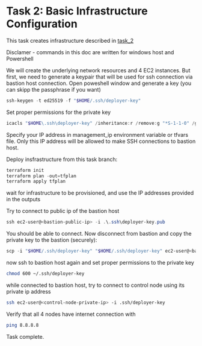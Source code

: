 # Task 2: Basic Infrastructure Configuration

This task creates infrastructure described in [task_2](https://github.com/rolling-scopes-school/tasks/blob/master/devops/modules/1_basic-configuration/task_2.md)

Disclamer - commands in this doc are written for windows host and Powershell

We will create the underlying network resources and 4 EC2 instances. But first, we need to generate a keypair that will be used for ssh connection via bastion host connection. Open poweshell window and generate a key (you can skipp the passphrase if you want)

```powershell
ssh-keygen -t ed25519 -f "$HOME/.ssh/deployer-key"
```
Set proper permissions for the private key

```powershell
icacls "$HOME\.ssh\deployer-key" /inheritance:r /remove:g "*S-1-1-0" /grant "$env:USERNAME:F"
```

Specify your IP address in management_ip environment variable or tfvars file. Only this IP address will be allowed to make SSH connections to bastion host.

Deploy insfrastructure from this task branch:

```powershell
terraform init
terraform plan -out=tfplan
terraform apply tfplan
```

wait for infrastructure to be provisioned, and use the IP addresses provided in the outputs

Try to connect to public ip of the bastion host

```powershell
ssh ec2-user@<bastion-public-ip> -i .\.ssh\deployer-key.pub
```
You should be able to connect. Now disconnect from bastion and copy the private key to the bastion (securely):
```powershell
scp -i "$HOME/.ssh/deployer-key" "$HOME/.ssh/deployer-key" ec2-user@<bastion-public-ip>:~/.ssh/
```
now ssh to bastion host again and set proper permissions to the private key
```bash
chmod 600 ~/.ssh/deployer-key
```

while connected to bastion host, try to connect to control node using its private ip address

```bash
ssh ec2-user@<control-node-private-ip> -i .ssh/deployer-key
```

Verify that all 4 nodes have internet connection with
```bash
ping 8.8.8.8
```

Task complete.